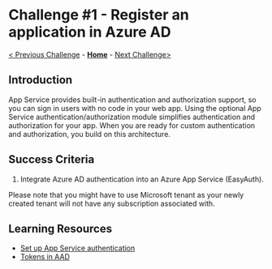 # Challenge \#1 - Register an application in Azure AD

[< Previous Challenge](./03-invite-guest.md) - **[Home](../README.md)** - [Next Challenge>](./05-integrate-app.md)

## Introduction

App Service provides built-in authentication and authorization support, so you can sign in users with no code in your web app. Using the optional App Service authentication/authorization module simplifies authentication and authorization for your app. When you are ready for custom authentication and authorization, you build on this architecture.

## Success Criteria

1. Integrate Azure AD authentication into an Azure App Service (EasyAuth).

Please note that you might have to use Microsoft tenant as your newly created tenant will not have any subscription associated with.

## Learning Resources

- [Set up App Service authentication](https://learn.microsoft.com/en-us/azure/app-service/scenario-secure-app-authentication-app-service)
- [Tokens in AAD](https://learn.microsoft.com/en-us/azure/active-directory/develop/security-tokens)